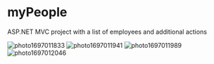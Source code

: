 # myPeople
ASP.NET MVC project with a list of employees and additional actions

![photo1697011833](https://github.com/elhola/myPeople/assets/25703908/363485cc-018c-4456-9034-2f053db25836)
![photo1697011941](https://github.com/elhola/myPeople/assets/25703908/09aac24c-cd54-45eb-b720-4f1ac9fd1476)
![photo1697011989](https://github.com/elhola/myPeople/assets/25703908/8b53b0a2-d5bf-4688-9611-aef13cc2d131)
![photo1697012046](https://github.com/elhola/myPeople/assets/25703908/3781060f-0c8d-4c43-ad67-8a39e0bf5454)
